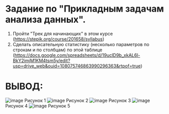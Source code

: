 # Задание по "Прикладным задачам анализа данных".
1. Пройти "Трек для начинающих" в этом курсе (https://stepik.org/course/201658/syllabus)
2. Сделать описательную статистику (несколько параметров по строкам и по столбцам) по этой таблице (https://docs.google.com/spreadsheets/d/19uclD9b_xkAL6l-BkY2imjM1KM4tsm5y/edit?usp=drive_web&ouid=108075746863990296363&rtpof=true)

# ВЫВОД:
![image](https://github.com/user-attachments/assets/a45af1d5-69d3-43ab-b274-58f213377c0e)
Рисунок 1
![image](https://github.com/user-attachments/assets/0c2995cd-d758-48ee-b660-484448b5bcb0)
Рисунок 2
![image](https://github.com/user-attachments/assets/3407d3b2-f251-40a2-a3ce-297ee3dd5cad)
Рисунок 3
![image](https://github.com/user-attachments/assets/41e1ea2a-4828-464e-ad3c-4364608c3d5c)
Рисунок 4
![image](https://github.com/user-attachments/assets/27af50fb-af74-458f-979c-d43734556b34)
Рисунок 5
